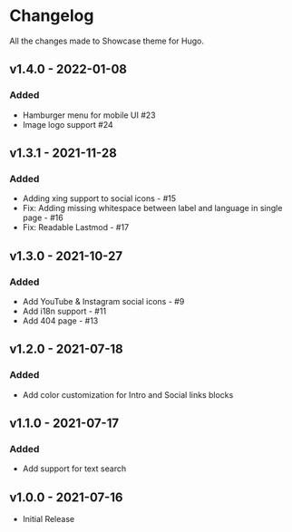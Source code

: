 # Changelog

All the changes made to Showcase theme for Hugo.

## v1.4.0 - 2022-01-08

### Added

- Hamburger menu for mobile UI #23
- Image logo support #24

## v1.3.1 - 2021-11-28

### Added

- Adding xing support to social icons - #15
- Fix: Adding missing whitespace between label and language in single page - #16
- Fix: Readable Lastmod - #17

## v1.3.0 - 2021-10-27

### Added

- Add YouTube & Instagram social icons - #9
- Add i18n support - #11
- Add 404 page - #13

## v1.2.0 - 2021-07-18

### Added

- Add color customization for Intro and Social links blocks

## v1.1.0 - 2021-07-17

### Added

- Add support for text search

## v1.0.0 - 2021-07-16

- Initial Release